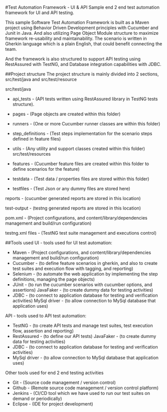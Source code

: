 #Test Automation Framework - UI & API
Sample end 2 end test automation framework for UI and API testing.

This sample Software Test Automation Framework is built as a Maven project using Behavior Driven Development principles with Cucumber and Junit in Java. And also utilizing Page Object Module structure to maximize framework re-usability and maintainability. The scenario is written in Gherkin language which is a plain English, that could benefit connecting the team.

And the framework is also structured to support API testing using RestAssured with TestNG, and Database integration capabilities with JDBC.

##Project structure
The project structure is mainly divided into 2 sections, src/test/java and src/test/resource

src/test/java

- api_tests - (API tests written using RestAssured library in TestNG tests structure).
- pages - (Page objects are created within this folder)
- runners - (One or more Cucumber runner classes are within this folder)
- step_definitions - (Test steps implementation for the scenario steps defined in feature files)
- utils - (Any utility and support classes created within this folder)
src/test/resources

- features - (Cucumber feature files are created within this folder to define scenarios for the feature)
- testdata - (Test data / properties files are stored within this folder)
- testfiles - (Test Json or any dummy files are stored here)

reports - (cucumber generated reports are stored in this location)

test-output - (testng generated reports are stored in this location)

pom.xml - (Project configurations, and content/library/dependencies management and build/run configuration)

testng.xml files - (TestNG test suite management and executions control)

##Tools used
UI - tools used for UI test automation:

- Maven - (Project configurations, and content/library/dependencies management and build/run configuration)
- Cucumber - (to define feature scenarios in gherkin, and also to create test suites and execution flow with tagging, and reporting)
- Selenium - (to automate the web application by implementing the step definitions, managing the page objects)
- JUnit - (to run the cucumber scenarios with cucumber options, and assertions)
JavaFaker - (to create dummy data for testing activities)
- JDBC - (to connect to application database for testing and verification activities)
MySql driver - (to allow connection to MySql database that application uses)

API - tools used to API test automation:

- TestNG - (to create API tests and manage test suites, test execution flow, assertion and reporting)
- RestAssured - (to define our API tests)
JavaFaker - (to create dummy data for testing activities)
- JDBC - (to connect to application database for testing and verification activities)
- MySql driver - (to allow connection to MySql database that application uses)

Other tools used for end 2 end testing activities

- Git - (Source code management / version control)
- Github - (Remote source code management / version control platform)
- Jenkins - (CI/CD tool which we have used to run our test suites on demand or periodically)
- Eclipse - (IDE for project development)
